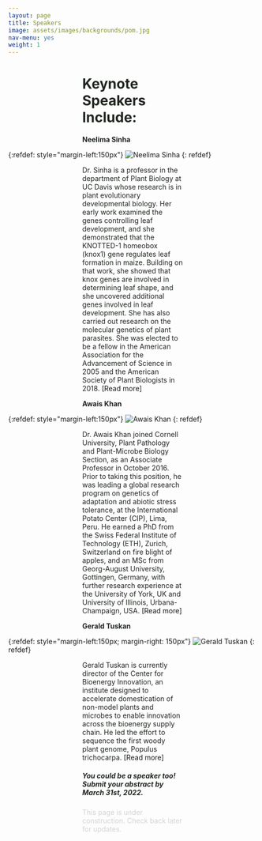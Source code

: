 ```yaml
---
layout: page
title: Speakers
image: assets/images/backgrounds/pom.jpg
nav-menu: yes
weight: 1
---
```


<h1 style="color:#202520; margin-left:150px; margin-right: 150px">  Keynote Speakers Include: </h1>

<b style="color:#202520; margin-left:150px; margin-right: 150px">Neelima Sinha</b>
<br>

{:refdef: style="margin-left:150px"}
![Neelima Sinha](https://user-images.githubusercontent.com/95317969/158228569-a6659dd4-77c7-425d-97ab-9ad863f00ef6.png)
{: refdef}

<p style="color:#202520; margin-left:150px; margin-right: 150px">Dr. Sinha is a professor in the department of Plant Biology at UC Davis whose research is in plant evolutionary developmental biology. Her early work examined the genes controlling leaf development, and she demonstrated that the KNOTTED-1 homeobox (knox1) gene regulates leaf formation in maize. Building on that work, she showed that knox genes are involved in determining leaf shape, and she uncovered additional genes involved in leaf development. She has also carried out research on the molecular genetics of plant parasites. She was elected to be a fellow in the American Association for the Advancement of Science in 2005 and the American Society of Plant Biologists in 2018. <a href =  "http://sinhalab.ucdavis.edu/" target="_blank" rel="noopener noreferrer" style = "text-decoration: none">[Read more]</a></p> 


<b style="color:#202520; margin-left:150px; margin-right: 150px">Awais Khan</b>
<br>

{:refdef: style="margin-left:150px"}
![Awais Khan](https://user-images.githubusercontent.com/17015641/154168639-6de2b180-8e05-4d5c-b7be-1c0919f4af32.png)
{: refdef}

<p style="color:#202520; margin-left:150px; margin-right: 150px">Dr. Awais Khan joined Cornell University, Plant Pathology and Plant-Microbe Biology Section, as an Associate Professor in October 2016. Prior to taking this position, he was leading a global research program on genetics of adaptation and abiotic stress tolerance, at the International Potato Center (CIP), Lima, Peru. He earned a PhD from the Swiss Federal Institute of Technology (ETH), Zurich, Switzerland on fire blight of apples, and an MSc from Georg-August University, Gottingen, Germany, with further research experience at the University of York, UK and University of Illinois, Urbana-Champaign, USA. <a href =  "https://cals.cornell.edu/awais-khan" target="_blank" rel="noopener noreferrer" style = "text-decoration: none">[Read more]</a></p> 

<b style="color:#202520; margin-left:150px; margin-right: 150px">Gerald Tuskan</b> 
<br>

{:refdef: style="margin-left:150px; margin-right: 150px"}
![Gerald Tuskan](https://user-images.githubusercontent.com/17015641/154168685-6cee573d-e490-424d-816d-e6705970cf73.png)
{: refdef}

<p style="color:#202520; margin-left:150px; margin-right: 150px">Gerald Tuskan is currently director of the Center for Bioenergy Innovation, an institute designed to accelerate domestication of non-model plants and microbes to enable innovation across the bioenergy supply chain. He led the effort to sequence the first woody plant genome, Populus trichocarpa. <a href =  "https://www.esd.ornl.gov/PGG/tuskan_bio.htm" target="_blank" rel="noopener noreferrer" style = "text-decoration: none">[Read more]</a></p>

<h5 style="color:#202520; margin-left:150px; margin-right: 150px">  You could be a speaker too! Submit your abstract by March 31st, 2022. </h5>

<p style="color: #D3D3D3; margin-left:150px; margin-right: 150px"> This page is under construction. Check back later for updates. </p>

